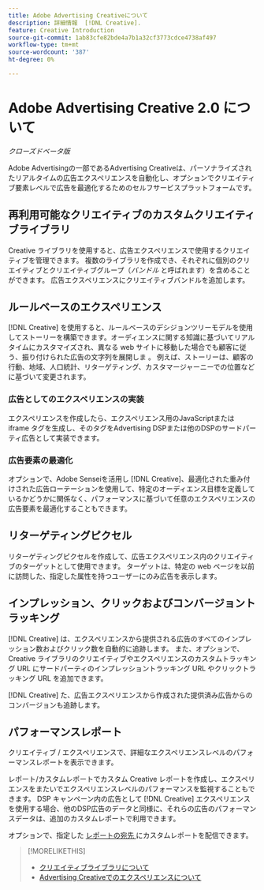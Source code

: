 ```yaml
---
title: Adobe Advertising Creativeについて
description: 詳細情報  [!DNL Creative].
feature: Creative Introduction
source-git-commit: 1ab83cfe82bde4a7b1a32cf3773cdce4738af497
workflow-type: tm+mt
source-wordcount: '387'
ht-degree: 0%

---
```


# Adobe Advertising Creative 2.0 について

*クローズドベータ版*

<!-- verify all and rewrite to include new stuff -->

Adobe Advertisingの一部であるAdvertising Creativeは、パーソナライズされたリアルタイムの広告エクスペリエンスを自動化し、オプションでクリエイティブ要素レベルで広告を最適化するためのセルフサービスプラットフォームです。

## 再利用可能なクリエイティブのカスタムクリエイティブライブラリ

Creative ライブラリを使用すると、広告エクスペリエンスで使用するクリエイティブを管理できます。 複数のライブラリを作成でき、それぞれに個別のクリエイティブとクリエイティブグループ（*バンドル* と呼ばれます）を含めることができます。 広告エクスペリエンスにクリエイティブバンドルを追加します。

## ルールベースのエクスペリエンス

[!DNL Creative] を使用すると、ルールベースのデシジョンツリーモデルを使用してストーリーを構築できます。オーディエンスに関する知識に基づいてリアルタイムにカスタマイズされ、異なる web サイトに移動した場合でも顧客に従う、振り付けられた広告の文字列を展開しま <!-- verify if that's true without Adobe CDP -->。 例えば、ストーリーは、顧客の行動、地域、人口統計、リターゲティング、カスタマージャーニーでの位置などに基づいて変更されます。

<!-- Add when available:

## [!DNL Adobe] content and data integrations

[!DNL Creative] has direct integrations with Adobe Experience Manager, allowing you to easily upload the [!DNL Adobe] assets that your design team creates and use them for real-time storyboarding and editing of ad experiences.

You also can use your first-party audience segments from Adobe Audience Manager and Adobe Analytics &mdash; as well as audience segments you create in Advertising Cloud DSP
or retargeting pixels you create using [!DNL Creative] &mdash; as targets for specific creatives in an ad experience.
-->

### 広告としてのエクスペリエンスの実装

エクスペリエンスを作成したら、エクスペリエンス用のJavaScriptまたは iframe タグを生成し、そのタグをAdvertising DSPまたは他のDSPのサードパーティ広告として実装できます。<!-- Add any more info about integration with DSP? -->

<!-- Maybe add a subsection "Audience targeting options" with info about types of creative-level Retargeting and placement-level targeting within your DSP.  Need to clarify if any placement-level targeting might contradict/override creative-level targeting, or if they're completely different.

Advertiser should be able to target all segments which are available in DSP for targeting
-->

### 広告要素の最適化

オプションで、Adobe Senseiを活用し [!DNL Creative]、最適化された重み付けされた広告ローテーションを使用して、特定のオーディエンス目標を定義しているかどうかに関係なく、パフォーマンスに基づいて任意のエクスペリエンスの広告要素を最適化することもできます。

## リターゲティングピクセル

リターゲティングピクセルを作成して、広告エクスペリエンス内のクリエイティブのターゲットとして使用できます。 ターゲットは、特定の web ページを以前に訪問した、指定した属性を持つユーザーにのみ広告を表示します。

## インプレッション、クリックおよびコンバージョントラッキング

[!DNL Creative] は、エクスペリエンスから提供される広告のすべてのインプレッション数およびクリック数を自動的に追跡します。 また、オプションで、Creative ライブラリのクリエイティブやエクスペリエンスのカスタムトラッキング URL にサードパーティのインプレッショントラッキング URL やクリックトラッキング URL を追加できます。

[!DNL Creative] た、広告エクスペリエンスから作成された提供済み広告からのコンバージョンも追跡します。<!-- Verify wording; anything important to add here? We do track them for all users, right? Or is it optional?  -->

<!--
 [Don't need to mention] When an ad is served, the DSP that buys the ad first tracks the impression, and then passes the impression information to [!DNL Creative]. [!DNL Creative] first tracks a click on an ad, and it then passes the click information
to the DSP.
-->

## パフォーマンスレポート

クリエイティブ / エクスペリエンスで、詳細なエクスペリエンスレベルのパフォーマンスレポートを表示できます。

レポート/カスタムレポートでカスタム Creative レポートを作成し、エクスペリエンスをまたいでエクスペリエンスレベルのパフォーマンスを監視することもできます。 DSP キャンペーン内の広告として [!DNL Creative] エクスペリエンスを使用する場合、他のDSP広告のデータと同様に、それらの広告のパフォーマンスデータは、追加のカスタムレポートで利用できます。<!-- Verify that [!DNL Creative] users have access to ALL other reports, and if I can completely duplicate the report help for both help sets. -->

オプションで、指定した [ レポートの宛先 ](/help/dsp/reports/report-destinations/report-destination-about.md) にカスタムレポートを配信できます。

<!--
>* [Overview of implementing Adobe Advertising Creative](/help/creative/introduction/implementation-overview.md)
>* [How the user interface is organized](/help/creative/introduction/ui.md)
-->

>[!MORELIKETHIS]
>
>* [ クリエイティブライブラリについて ](/help/creative/creative-libraries/creative-libraries-about.md)
>* [Advertising Creativeでのエクスペリエンスについて ](/help/creative/experiences/experience-about.md)
